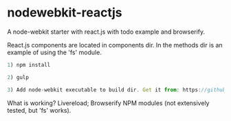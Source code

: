 nodewebkit-reactjs
==================

A node-webkit starter with react.js with todo example and browserify.

React.js components are located in components dir. In the methods dir is an example of using the 'fs' module.


````javascript
1) npm install
````
````javascript
2) gulp
````
````javascript
3) Add node-webkit executable to build dir. Get it from: https://github.com/rogerwang/node-webkit
````

What is working?
Livereload;
Browserify
NPM modules (not extensively tested, but 'fs' works).

